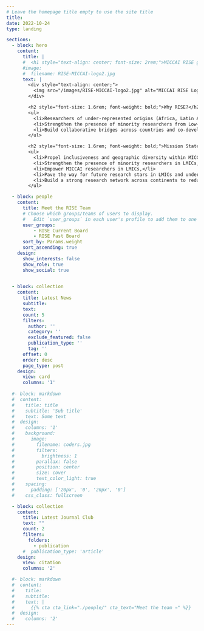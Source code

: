 ```yaml
---
# Leave the homepage title empty to use the site title
title:
date: 2022-10-24
type: landing

sections:
  - block: hero
    content:
      title: |
      #  <h1 style="text-align: center; font-size: 2rem;">MICCAI RISE group</h1>
      #image:
      #  filename: RISE-MICCAI-logo2.jpg
      text: |
        <div style="text-align: center;">
          <img src="/images/RISE-MICCAI-logo2.jpg" alt="MICCAI RISE Logo" style="max-width: 300px; width: 100%; display: inline-block;" />
        </div>

        <h2 style="font-size: 1.6rem; font-weight: bold;">Why RISE?</h2>
        <ul>
          <li>Researchers of under-represented origins (Africa, Latin America, South/South-East Asia, and the Middle East) who work in Medical Image Computing and Computer-Aided Interventions (MICCAI) are barely represented in the community (~2% at MICCAI 2020).</li>
          <li>Strengthen the presence of minority researchers from Low-to-Middle Income Countries (LMIC) in MICCAI.</li>
          <li>Build collaborative bridges across countries and co-develop international cutting-edge research projects in medicine with global outreach and impact.</li>
        </ul>

        <h2 style="font-size: 1.6rem; font-weight: bold;">Mission Statement</h2>
        <ul>
          <li>Propel inclusiveness and geographic diversity within MICCAI,</li>
          <li>Strengthen the presence of minority researchers in LMICs,</li>
          <li>Empower MICCAI researchers in LMICs,</li>
          <li>Pave the way for future research stars in LMICs and under-represented communities,</li>
          <li>Build a strong research network across continents to reduce global disparities in health and imaging.</li>
        </ul>

  - block: people
    content:
      title: Meet the RISE Team
      # Choose which groups/teams of users to display.
      #   Edit `user_groups` in each user's profile to add them to one or more of these groups.
      user_groups:
          - RISE Current Board
          - RISE Past Board
      sort_by: Params.weight
      sort_ascending: true
    design:
      show_interests: false
      show_role: true
      show_social: true

  
  - block: collection
    content:
      title: Latest News
      subtitle:
      text:
      count: 5
      filters:
        author: ''
        category: ''
        exclude_featured: false
        publication_type: ''
        tag: ''
      offset: 0
      order: desc
      page_type: post
    design:
      view: card
      columns: '1'
  
  #- block: markdown
  #  content:
  #    title: title
  #    subtitle: 'Sub title'
  #    text: Some text
  #  design:
  #    columns: '1'
  #    background:
  #      image: 
  #        filename: coders.jpg
  #        filters:
  #          brightness: 1
  #        parallax: false
  #        position: center
  #        size: cover
  #        text_color_light: true
  #    spacing:
  #      padding: ['20px', '0', '20px', '0']
  #    css_class: fullscreen

  - block: collection
    content:
      title: Latest Journal Club
      text: ""
      count: 2
      filters:
        folders:
          - publication
      #  publication_type: 'article'
    design:
      view: citation
      columns: '2'

  #- block: markdown
  #  content:
  #    title:
  #    subtitle:
  #    text: |
  #      {{% cta cta_link="./people/" cta_text="Meet the team →" %}}
  #  design:
  #    columns: '2'
---
```

